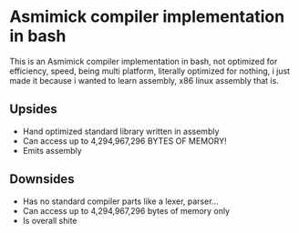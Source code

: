 # Asmimick compiler implementation in bash
This is an Asmimick compiler implementation in bash, not optimized for efficiency,
speed, being multi platform, literally optimized for nothing, i just
made it because i wanted to learn assembly, x86 linux assembly that is.

## Upsides
- Hand optimized standard library written in assembly
- Can access up to 4,294,967,296 BYTES OF MEMORY!
- Emits assembly

## Downsides
- Has no standard compiler parts like a lexer, parser...
- Can access up to 4,294,967,296 bytes of memory only
- Is overall shite
